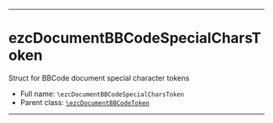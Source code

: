 ***

# ezcDocumentBBCodeSpecialCharsToken

Struct for BBCode document special character tokens

* Full name: `\ezcDocumentBBCodeSpecialCharsToken`
* Parent class: [`\ezcDocumentBBCodeToken`](./ezcDocumentBBCodeToken.md)

***

